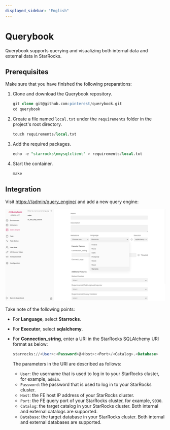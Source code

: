```yaml
---
displayed_sidebar: "English"
---
```


# Querybook

Querybook supports querying and visualizing both internal data and external data in StarRocks.

## Prerequisites

Make sure that you have finished the following preparations:

1. Clone and download the Querybook repository.

   ```SQL
   git clone git@github.com:pinterest/querybook.git
   cd querybook
   ```

2. Create a file named `local.txt` under the `requirements` folder in the project's root directory.

   ```SQL
   touch requirements/local.txt
   ```

3. Add the required packages.

   ```SQL
   echo -e "starrocks\nmysqlclient" > requirements/local.txt 
   ```

4. Start the container.

   ```SQL
   make
   ```

## Integration

Visit [https:///admin/query_engine/](https://localhost:10001/admin/query_engine/) and add a new query engine:

![Querybook](../../_assets/BI_querybook_1.png)

Take note of the following points:

- For **Language**, select **Starrocks**.
- For **Executor**, select **sqlalchemy**.
- For **Connection_string**, enter a URI in the StarRocks SQLAlchemy URI format as below:

  ```SQL
  starrocks://<User>:<Password>@<Host>:<Port>/<Catalog>.<Database>
  ```

  The parameters in the URI are described as follows:

  - `User`: the username that is used to log in to your StarRocks cluster, for example, `admin`.
  - `Password`: the password that is used to log in to your StarRocks cluster.
  - `Host`: the FE host IP address of your StarRocks cluster.
  - `Port`: the FE query port of your StarRocks cluster, for example, `9030`.
  - `Catalog`: the target catalog in your StarRocks cluster. Both internal and external catalogs are supported.
  - `Database`: the target database in your StarRocks cluster. Both internal and external databases are supported.
